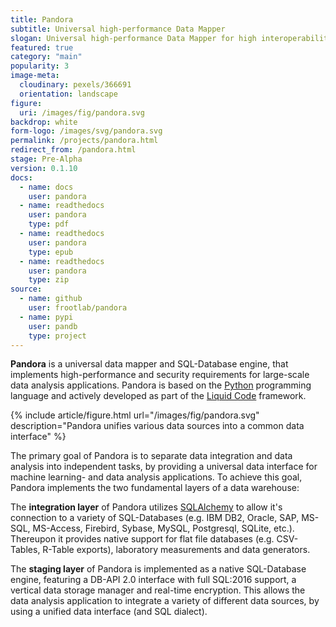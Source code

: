 ```yaml
---
title: Pandora
subtitle: Universal high-performance Data Mapper
slogan: Universal high-performance Data Mapper for high interoperability
featured: true
category: "main"
popularity: 3
image-meta:
  cloudinary: pexels/366691
  orientation: landscape
figure:
  uri: /images/fig/pandora.svg
backdrop: white
form-logo: /images/svg/pandora.svg
permalink: /projects/pandora.html
redirect_from: /pandora.html
stage: Pre-Alpha
version: 0.1.10
docs:
  - name: docs
    user: pandora
  - name: readthedocs
    user: pandora
    type: pdf
  - name: readthedocs
    user: pandora
    type: epub
  - name: readthedocs
    user: pandora
    type: zip
source:
  - name: github
    user: frootlab/pandora
  - name: pypi
    user: pandb
    type: project
---
```


**Pandora** is a universal data mapper and SQL-Database engine, that implements
high-performance and security requirements for large-scale data analysis
applications. Pandora is based on the [Python](https://www.python.org/)
programming language and actively developed as part of the [Liquid
Code](/liquid) framework.

{% include article/figure.html url="/images/fig/pandora.svg"
  description="Pandora unifies various data sources into a common data interface" %}

The primary goal of Pandora is to separate data integration and data analysis
into independent tasks, by providing a universal data interface for machine
learning- and data analysis applications. To achieve this goal, Pandora
implements the two fundamental layers of a data warehouse:

The **integration layer** of Pandora utilizes
[SQLAlchemy](https://www.sqlalchemy.org) to allow it\'s connection to a variety
of SQL-Databases (e.g. IBM DB2, Oracle, SAP, MS-SQL, MS-Access, Firebird,
Sybase, MySQL, Postgresql, SQLite, etc.). Thereupon it provides native support
for flat file databases (e.g. CSV-Tables, R-Table exports), laboratory
measurements and data generators.

The **staging layer** of Pandora is implemented as a native SQL-Database engine,
featuring a DB-API 2.0 interface with full SQL:2016 support, a vertical data
storage manager and real-time encryption. This allows the data analysis
application to integrate a variety of different data sources, by using a unified
data interface (and SQL dialect).
